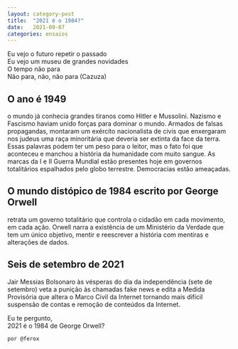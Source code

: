 ```yaml
---
layout: category-post
title:  "2021 é o 1984?"
date:   2021-09-07
categories: ensaios
---
```


Eu vejo o futuro repetir o passado<br>
Eu vejo um museu de grandes novidades<br>
O tempo não para<br>
Não para, não, não para (Cazuza)

## O ano é 1949
o mundo já conhecia grandes tiranos como Hitler e Mussolini. Nazismo e Fascismo haviam unido forças para dominar o mundo. Armados de falsas propagandas, montaram um exército nacionalista de civis que enxergaram nos judeus uma raça minoritária que deveria ser extinta da face da terra. Essas palavras podem ter um peso para o leitor, mas o fato foi que aconteceu e manchou a história da humanidade com muito sangue. As marcas da I e II Guerra Mundial estão presentes hoje em governos totalitários espalhados pelo globo terrestre. Democracias estão ameaçadas.

## O mundo distópico de 1984 escrito por George Orwell
retrata um governo totalitário que controla o cidadão em cada movimento, em cada ação. Orwell narra a existência de um Ministério da Verdade que tem um único objetivo, mentir e reescrever a história com mentiras e alterações de dados.

## Seis de setembro de 2021
Jair Messias Bolsonaro às vésperas do dia da independência (sete de setembro) veta a punição às chamadas fake news e edita a Medida Provisória que altera o Marco Civil da Internet tornando mais difícil suspensão de contas e remoção de conteúdos da Internet.

Eu te pergunto,<br>
2021 é o 1984 de George Orwell?

```html
por @ferox
```
